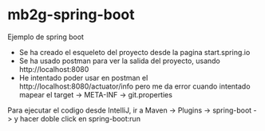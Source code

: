 # mb2g-spring-boot
Ejemplo de spring boot

- Se ha creado el esqueleto del proyecto desde la pagina start.spring.io
- Se ha usado postman para ver la salida del proyecto, usando http://localhost:8080
- He intentado poder usar en postman el http://localhost:8080/actuator/info pero me da error cuando intentado  
  mapear el target -> META-INF -> git.properties
  
Para ejecutar el codigo desde IntelliJ, ir a Maven -> Plugins -> spring-boot -> y hacer doble click en 
spring-boot:run  
